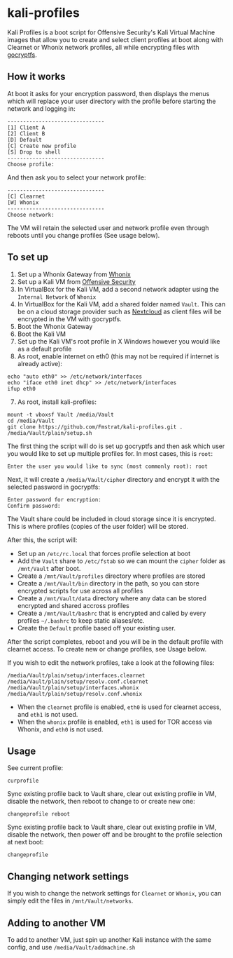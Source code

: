 # kali-profiles
Kali Profiles is a boot script for Offensive Security's Kali Virtual Machine images that allow you to create and select client profiles at boot along with Clearnet or Whonix network profiles, all while encrypting files with [gocryptfs](https://nuetzlich.net/gocryptfs/).

## How it works

At boot it asks for your encryption password, then displays the menus which will replace your user directory with the profile before starting the network and logging in:
```
-------------------------------
[1] Client A
[2] Client B
[D] Default
[C] Create new profile
[S] Drop to shell
-------------------------------
Choose profile: 
```

And then ask you to select your network profile:
```
-------------------------------
[C] Clearnet
[W] Whonix
-------------------------------
Choose network: 
```
The VM will retain the selected user and network profile even through reboots until you change profiles (See usage below).


## To set up
1) Set up a Whonix Gateway from [Whonix](https://www.whonix.org/download/)
2) Set up a Kali VM from [Offensive Security](https://www.offensive-security.com/kali-linux-vm-vmware-virtualbox-image-download/)
3) In VirtualBox for the Kali VM, add a second network adapter using the `Internal Network` of `Whonix`
4) In VirtualBox for the Kali VM, add a shared folder named `Vault`. This can be on a cloud storage provider such as [Nextcloud](https://nextcloud.com/) as client files will be encrypted in the VM with gocryptfs.
4) Boot the Whonix Gateway
5) Boot the Kali VM
6) Set up the Kali VM's root profile in X Windows however you would like as a default profile
7) As root, enable internet on eth0 (this may not be required if internet is already active):
```
echo "auto eth0" >> /etc/network/interfaces
echo "iface eth0 inet dhcp" >> /etc/network/interfaces
ifup eth0
```
7) As root, install kali-profiles:
```
mount -t vboxsf Vault /media/Vault
cd /media/Vault
git clone https://github.com/Fmstrat/kali-profiles.git .
/media/Vault/plain/setup.sh
```

The first thing the script will do is set up gocryptfs and then ask which user you would like to set up multiple profiles for. In most cases, this is `root`:
```
Enter the user you would like to sync (most commonly root): root
```

Next, it will create a `/media/Vault/cipher` directory and encrypt it with the selected password in gocryptfs:
```
Enter password for encryption: 
Confirm password: 
```
The Vault share could be included in cloud storage since it is encrypted. This is where profiles (copies of the user folder) will be stored.

After this, the script will:
- Set up an `/etc/rc.local` that forces profile selection at boot
- Add the `Vault` share to `/etc/fstab` so we can mount the `cipher` folder as `/mnt/Vault` after boot.
- Create a `/mnt/Vault/profiles` directory where profiles are stored
- Create a `/mnt/Vault/bin` directory in the path, so you can store encrypted scripts for use across all profiles
- Create a `/mnt/Vault/data` directory where any data can be stored encrypted and shared accross profiles
- Create a `/mnt/Vault/bashrc` that is encrypted and called by every profiles `~/.bashrc` to keep static aliases/etc.
- Create the `Default` profile based off your existing user.

After the script completes, reboot and you will be in the default profile with clearnet access. To create new or change profiles, see Usage below.

If you wish to edit the network profiles, take a look at the following files:
```
/media/Vault/plain/setup/interfaces.clearnet
/media/Vault/plain/setup/resolv.conf.clearnet
/media/Vault/plain/setup/interfaces.whonix
/media/Vault/plain/setup/resolv.conf.whonix
```
- When the `clearnet` profile is enabled, `eth0` is used for clearnet access, and `eth1` is not used.
- When the `whonix` profile is enabled, `eth1` is used for TOR access via Whonix, and `eth0` is not used.


## Usage

See current profile:
```
curprofile
```

Sync existing profile back to Vault share, clear out existing profile in VM, disable the network, then reboot to change to or create new one:
```
changeprofile reboot
```

Sync existing profile back to Vault share, clear out existing profile in VM, disable the network, then power off and be brought to the profile selection at next boot:
```
changeprofile
```

## Changing network settings

If you wish to change the network settings for `Clearnet` or `Whonix`, you can simply edit the files in `/mnt/Vault/networks`.

## Adding to another VM

To add to another VM, just spin up another Kali instance with the same config, and use `/media/Vault/addmachine.sh`
